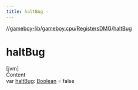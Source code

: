 ```yaml
---
title: haltBug -
---
```

//[gameboy-lib](../../index.md)/[gameboy.cpu](../index.md)/[RegistersDMG](index.md)/[haltBug](halt-bug.md)



# haltBug  
[jvm]  
Content  
var [haltBug](halt-bug.md): [Boolean](https://kotlinlang.org/api/latest/jvm/stdlib/kotlin/-boolean/index.html) = false  



